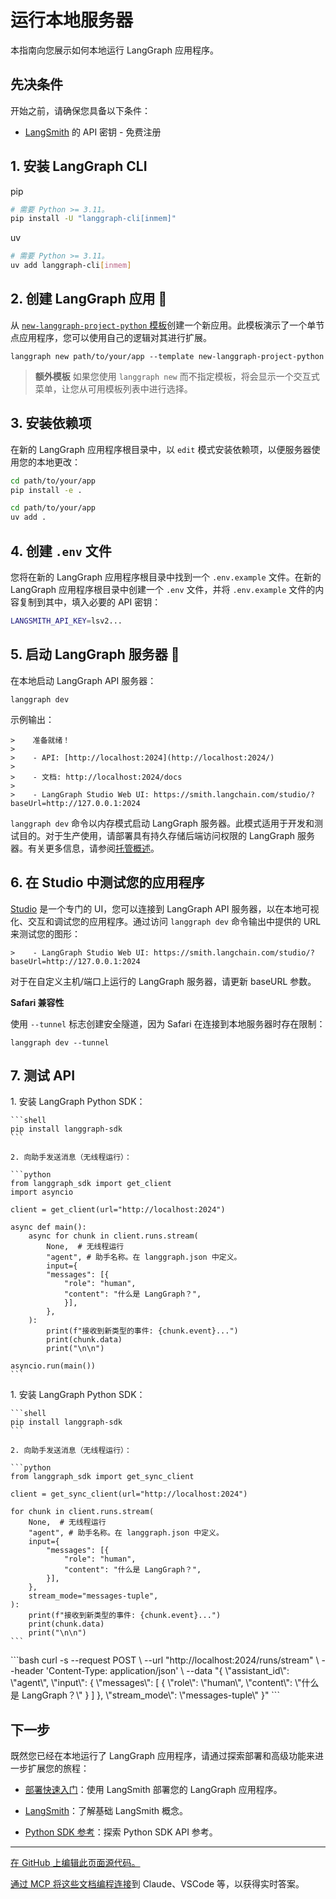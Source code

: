# 运行本地服务器

本指南向您展示如何本地运行 LangGraph 应用程序。

## 先决条件

开始之前，请确保您具备以下条件：

* [LangSmith](https://smith.langchain.com/settings) 的 API 密钥 - 免费注册

## 1. 安装 LangGraph CLI

pip
```bash
# 需要 Python >= 3.11。
pip install -U "langgraph-cli[inmem]"
```

uv
```bash
# 需要 Python >= 3.11。
uv add langgraph-cli[inmem]
```

## 2. 创建 LangGraph 应用 🌱

从 [`new-langgraph-project-python` 模板](https://github.com/langchain-ai/new-langgraph-project)创建一个新应用。此模板演示了一个单节点应用程序，您可以使用自己的逻辑对其进行扩展。

```shell
langgraph new path/to/your/app --template new-langgraph-project-python
```


> **额外模板**
> 如果您使用 `langgraph new` 而不指定模板，将会显示一个交互式菜单，让您从可用模板列表中进行选择。

## 3. 安装依赖项

在新的 LangGraph 应用程序根目录中，以 `edit` 模式安装依赖项，以便服务器使用您的本地更改：

```bash
cd path/to/your/app
pip install -e .
```

```bash
cd path/to/your/app
uv add .
```

## 4. 创建 `.env` 文件

您将在新的 LangGraph 应用程序根目录中找到一个 `.env.example` 文件。在新的 LangGraph 应用程序根目录中创建一个 `.env` 文件，并将 `.env.example` 文件的内容复制到其中，填入必要的 API 密钥：

```bash
LANGSMITH_API_KEY=lsv2...
```

## 5. 启动 LangGraph 服务器 🚀

在本地启动 LangGraph API 服务器：

```shell
langgraph dev
```

示例输出：

```
>    准备就绪！
>
>    - API: [http://localhost:2024](http://localhost:2024/)
>
>    - 文档: http://localhost:2024/docs
>
>    - LangGraph Studio Web UI: https://smith.langchain.com/studio/?baseUrl=http://127.0.0.1:2024
```

`langgraph dev` 命令以内存模式启动 LangGraph 服务器。此模式适用于开发和测试目的。对于生产使用，请部署具有持久存储后端访问权限的 LangGraph 服务器。有关更多信息，请参阅[托管概述](/langsmith/hosting)。

## 6. 在 Studio 中测试您的应用程序

[Studio](/langsmith/studio) 是一个专门的 UI，您可以连接到 LangGraph API 服务器，以在本地可视化、交互和调试您的应用程序。通过访问 `langgraph dev` 命令输出中提供的 URL 来测试您的图形：

```
>    - LangGraph Studio Web UI: https://smith.langchain.com/studio/?baseUrl=http://127.0.0.1:2024
```

对于在自定义主机/端口上运行的 LangGraph 服务器，请更新 baseURL 参数。


**Safari 兼容性**

使用 `--tunnel` 标志创建安全隧道，因为 Safari 在连接到本地服务器时存在限制：

```shell
langgraph dev --tunnel
```

## 7. 测试 API

<Tabs>
  <Tab title="Python SDK (异步)">
    1. 安装 LangGraph Python SDK：

    ```shell
    pip install langgraph-sdk
    ```

    2. 向助手发送消息（无线程运行）：

    ```python
    from langgraph_sdk import get_client
    import asyncio

    client = get_client(url="http://localhost:2024")

    async def main():
        async for chunk in client.runs.stream(
            None,  # 无线程运行
            "agent", # 助手名称。在 langgraph.json 中定义。
            input={
            "messages": [{
                "role": "human",
                "content": "什么是 LangGraph？",
                }],
            },
        ):
            print(f"接收到新类型的事件: {chunk.event}...")
            print(chunk.data)
            print("\n\n")

    asyncio.run(main())
    ```
  </Tab>

  <Tab title="Python SDK (同步)">
    1. 安装 LangGraph Python SDK：

    ```shell
    pip install langgraph-sdk
    ```

    2. 向助手发送消息（无线程运行）：

    ```python
    from langgraph_sdk import get_sync_client

    client = get_sync_client(url="http://localhost:2024")

    for chunk in client.runs.stream(
        None,  # 无线程运行
        "agent", # 助手名称。在 langgraph.json 中定义。
        input={
            "messages": [{
                "role": "human",
                "content": "什么是 LangGraph？",
            }],
        },
        stream_mode="messages-tuple",
    ):
        print(f"接收到新类型的事件: {chunk.event}...")
        print(chunk.data)
        print("\n\n")
    ```
  </Tab>

  <Tab title="Rest API">
    ```bash
    curl -s --request POST \
        --url "http://localhost:2024/runs/stream" \
        --header 'Content-Type: application/json' \
        --data "{
            \"assistant_id\": \"agent\",
            \"input\": {
                \"messages\": [
                    {
                        \"role\": \"human\",
                        \"content\": \"什么是 LangGraph？\"
                    }
                ]
            },
            \"stream_mode\": \"messages-tuple\"
        }"
    ```
  </Tab>
</Tabs>

## 下一步

既然您已经在本地运行了 LangGraph 应用程序，请通过探索部署和高级功能来进一步扩展您的旅程：

* [部署快速入门](/langsmith/deployment-quickstart)：使用 LangSmith 部署您的 LangGraph 应用程序。

* [LangSmith](/langsmith/home)：了解基础 LangSmith 概念。

* [Python SDK 参考](https://reference.langchain.com/python/platform/python_sdk/)：探索 Python SDK API 参考。

***

[在 GitHub 上编辑此页面源代码。](https://github.com/langchain-ai/docs/edit/main/src/oss/langgraph/local-server.mdx)

[通过 MCP 将这些文档编程连接](/use-these-docs)到 Claude、VSCode 等，以获得实时答案。